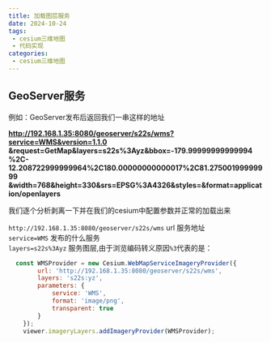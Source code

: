 ```yaml
---
title: 加载图层服务
date: 2024-10-24
tags:
 - cesium三维地图
 - 代码实现
categories: 
 - cesium三维地图
---
```


## GeoServer服务

例如：GeoServer发布后返回我们一串这样的地址

**http://192.168.1.35:8080/geoserver/s22s/wms?service=WMS&version=1.1.0
&request=GetMap&layers=s22s%3Ayz&bbox=-179.99999999999994
%2C-12.208722999999964%2C180.00000000000017%2C81.27500199999999
&width=768&height=330&srs=EPSG%3A4326&styles=&format=application/openlayers**

我们逐个分析剥离一下并在我们的cesium中配置参数并正常的加载出来

`http://192.168.1.35:8080/geoserver/s22s/wms` url 服务地址  
`service=WMS`  发布的什么服务   
`layers=s22s%3Ayz` 服务图层,由于浏览编码转义原因`%3`代表的是：  

```js
  const WMSProvider = new Cesium.WebMapServiceImageryProvider({
        url: 'http://192.168.1.35:8080/geoserver/s22s/wms',
        layers: 's22s:yz', 
        parameters: {
            service: 'WMS',
            format: 'image/png',
            transparent: true
        }
    });
    viewer.imageryLayers.addImageryProvider(WMSProvider);
```